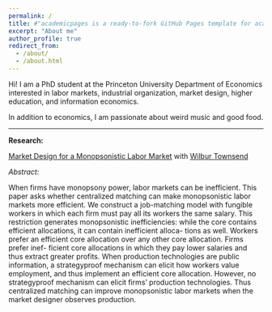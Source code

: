 ```yaml
---
permalink: /
title: #"academicpages is a ready-to-fork GitHub Pages template for academic personal websites"
excerpt: "About me"
author_profile: true
redirect_from: 
  - /about/
  - /about.html
---
```


Hi! I am a PhD student at the Princeton University Department of Economics interested in labor markets, industrial organization, market design, higher education, and information economics.

In addition to economics, I am passionate about weird music and good food.

---

**Research:**

[Market Design for a Monopsonistic Labor Market](files/job_matching_without_wage_discrimination.pdf) with [Wilbur Townsend](https://wilburtownsend.github.io)

*Abstract:*

When firms have monopsony power, labor markets can be inefficient. This paper asks whether centralized matching can make monopsonistic labor markets more efficient. We construct a job-matching model with fungible workers in which each firm must pay all its workers the same salary. This restriction generates monopsonistic inefficiencies: while the core contains efficient allocations, it can contain inefficient alloca- tions as well. Workers prefer an efficient core allocation over any other core allocation. Firms prefer inef- ficient core allocations in which they pay lower salaries and thus extract greater profits. When production technologies are public information, a strategyproof mechanism can elicit how workers value employment, and thus implement an efficient core allocation. However, no strategyproof mechanism can elicit firms’ production technologies. Thus centralized matching can improve monopsonistic labor markets when the market designer observes production.
